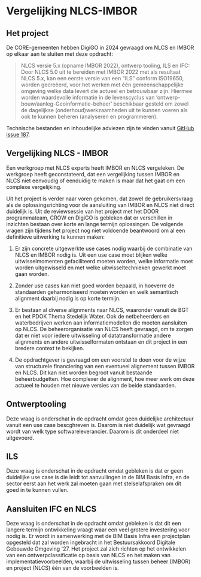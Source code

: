 # Vergelijking NLCS-IMBOR

## Het project
De CORE-gemeenten hebben DigiGO in 2024 gevraagd om NLCS en IMBOR op elkaar aan te sluiten met deze opdracht: 

> NLCS versie 5.x (opname IMBOR 2022), ontwerp tooling, ILS en IFC:
Door NLCS 5.0 uit te bereiden met IMBOR 2022 met als resultaat NLCS 5.x, kan een eerste versie van een “ILS” conform ISO19650, worden gecreëerd, voor het werken met één gemeenschappelijke omgeving welke data levert die actueel en betrouwbaar zijn. Hiermee worden waardevolle informatie in de levenscyclus van ‘ontwerp-bouw/aanleg-Geoinformatie-beheer’ beschikbaar gesteld om zowel de dagelijkse (onderhoud)werkzaamheden uit te kunnen voeren als ook te kunnen beheren (analyseren en programmeren).

 Technische bestanden en inhoudelijke adviezen zijn te vinden vanuit [GitHub issue 187](https://github.com/nl-digigo/NLCS/issues/187).

 ## Vergelijking NLCS - IMBOR
 Een werkgroep met NLCS experts heeft IMBOR en NLCS vergeleken. De werkgroep heeft geconstateerd, dat een vergelijking tussen IMBOR en NLCS niet eenvoudig of eenduidig te maken is maar dat het gaat om een complexe vergelijking.


Uit het project is verder naar voren gekomen, dat zowel de gebruikersvraag als de oplossingsrichting voor de aansluiting van IMBOR en NLCS niet direct duidelijk is. Uit de reviewsessie van het project met het DOOR programmateam, CROW en DigiGO is gebleken dat er verschillen in inzichten bestaan over korte en lange termijn oplossingen. De volgende vragen zijn tijdens het project nog niet voldoende beantwoord om al een definitieve uitwerking te kunnen maken:


1. Er zijn concrete uitgewerkte use cases nodig waarbij de combinatie van NLCS en IMBOR nodig is. Uit een use case moet blijken welke uitwisselmomenten gefaciliteerd moeten worden, welke informatie moet worden uitgewisseld en met welke uitwisseltechnieken gewerkt moet gaan worden.

2. Zonder use cases kan niet goed worden bepaald, in hoeverre de standaarden geharmoniseerd moeten worden en welk semantisch alignment daarbij nodig is op korte termijn.

3. Er bestaan al diverse alignments naar NLCS, waaronder vanuit de BGT en het PDOK Thema Stedelijk Water. Ook de netbeheerders en waterbedrijven werken aan informatiemodellen die moeten aansluiten op NLCS. De beheerorganisatie van NLCS heeft gevraagd, om te zorgen dat er niet voor iedere uitwisseling of datatransformatie andere alignments en andere uitwisselformaten ontstaan en dit project in een bredere context te bekijken.

4. De opdrachtgever is gevraagd om een voorstel te doen voor de wijze van structurele financiering van een eventueel alignement tussen IMBOR en NLCS. Dit kan niet worden begroot vanuit bestaande beheerbudgetten. Hoe complexer de alignment, hoe meer werk om deze actueel te houden met nieuwe versies van de beide standaarden.

## Ontwerptooling
Deze vraag is onderschat in de opdracht omdat geen duidelijke architectuur vanuit een use case bescghreven is. Daarom is niet duidelijk wat gevraagd wordt van welk type softwareleverancier. Daarom is dit onderdeel niet uitgevoerd.

## ILS
Deze vraag is onderschat in de opdracht omdat gebleken is dat er geen duidelijke use case is die leidt tot aanvullingen in de BIM Basis Infra, en de sector eerst aan het werk zal moeten gaan met stelselafspraken om dit goed in te kunnen vullen.

## Aansluiten IFC en NLCS
Deze vraag is onderschat in de opdracht omdat gebleken is dat dit een langere termijn ontwikkeling vraagt waar een veel grotere investering voor nodig is. Er wordt in samenwerking met de BIM Basis Infra een projectplan opgesteld dat zal worden ingebracht in het Bestuursakkoord Digitale Gebouwde Omgeving '27. Het project zal zich richten op het ontwikkelen van een ontwerpclassificatie op basis van NLCS en het maken van implementatievoorbeelden, waarbij de uitwisseling tussen beheer (IMBOR) en project (NLCS) één van de voorbeelden is. 